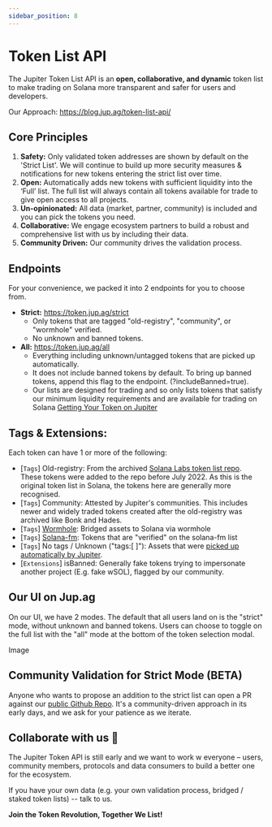 ```yaml
---
sidebar_position: 8
---
```


# Token List API

The Jupiter Token List API is an **open, collaborative, and dynamic** token list to make trading on Solana more transparent and safer for users and developers.

Our Approach: https://blog.jup.ag/token-list-api/

## Core Principles

1. **Safety:** Only validated token addresses are shown by default on the 'Strict List'. We will continue to build up more security measures & notifications for new tokens entering the strict list over time.
2. **Open:** Automatically adds new tokens with sufficient liquidity into the ‘Full’ list. The full list will always contain all tokens available for trade to give open access to all projects.
3. **Un-opinionated:** All data (market, partner, community) is included and you can pick the tokens you need.
4. **Collaborative:** We engage ecosystem partners to build a robust and comprehensive list with us by including their data.
5. **Community Driven:** Our community drives the validation process.

## Endpoints

For your convenience, we packed it into 2 endpoints for you to choose from.

- **Strict:** https://token.jup.ag/strict 
    - Only tokens that are tagged "old-registry", "community", or "wormhole" verified. 
    - No unknown and banned tokens. 
- **All:** https://token.jup.ag/all
    - Everything including unknown/untagged tokens that are picked up automatically.
    - It does not include banned tokens by default. To bring up banned tokens, append this flag to the endpoint. (?includeBanned=true).
    - Our lists are designed for trading and so only lists tokens that satisfy our minimum liquidity requirements and are available for trading on Solana [Getting Your Token on Jupiter](/docs/notes/getting-tokens-on-jup)

## Tags & Extensions:

Each token can have 1 or more of the following:

- [`Tags`] Old-registry: From the archived [Solana Labs token list repo](https://github.com/solana-labs/token-list). These tokens were added to the repo before July 2022. As this is the original token list in Solana, the tokens here are generally more recognised. 
- [`Tags`] Community: Attested by Jupiter's communities. This includes newer and widely traded tokens created after the old-registry was archived like Bonk and Hades.
- [`Tags`] [Wormhole](https://github.com/wormhole-foundation/wormhole-token-list/blob/main/content/dest_solana.md): Bridged assets to Solana via wormhole 
- [`Tags`] [Solana-fm](https://docs.solana.fm/api-reference/tokens): Tokens that are "verified" on the solana-fm list
- [`Tags`] No tags / Unknown ("tags:[ ]"): Assets that were [picked up automatically by Jupiter](../notes/getting-tokens-on-jup). 
- [`Extensions`] isBanned: Generally fake tokens trying to impersonate another project (E.g. fake wSOL), flagged by our community.

## Our UI on Jup.ag 

On our UI, we have 2 modes. The default that all users land on is the "strict" mode, without unknown and banned tokens. Users can choose to toggle on the full list with the "all" mode at the bottom of the token selection modal. 

Image

## Community Validation for Strict Mode (BETA)

Anyone who wants to propose an addition to the strict list can open a PR against our [public Github Repo](https://github.com/jup-ag/token-list). It's a community-driven approach in its early days, and we ask for your patience as we iterate.

## Collaborate with us 🤝  

The Jupiter Token API is still early and we want to work w everyone – users, community members, protocols and data consumers to build a better one for the ecosystem.

If you have your own data (e.g. your own validation process, bridged / staked token lists) -- talk to us.

**Join the Token Revolution, Together We List!**